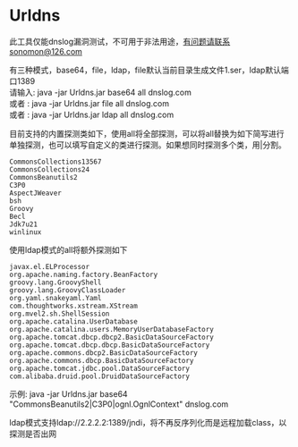 # Urldns
此工具仅能dnslog漏洞测试，不可用于非法用途，有问题请联系sonomon@126.com  

有三种模式，base64，file，ldap，file默认当前目录生成文件1.ser，ldap默认端口1389  
请输入: java -jar Urldns.jar base64 all dnslog.com  
或者   : java -jar Urldns.jar file all dnslog.com  
或者   : java -jar Urldns.jar ldap all dnslog.com  

目前支持的内置探测类如下，使用all将全部探测，可以将all替换为如下简写进行单独探测，也可以填写自定义的类进行探测。如果想同时探测多个类，用|分割。
```
CommonsCollections13567
CommonsCollections24
CommonsBeanutils2
C3P0
AspectJWeaver
bsh
Groovy
Becl
Jdk7u21
winlinux
```

使用ldap模式的all将额外探测如下  
```
javax.el.ELProcessor  
org.apache.naming.factory.BeanFactory  
groovy.lang.GroovyShell  
groovy.lang.GroovyClassLoader  
org.yaml.snakeyaml.Yaml  
com.thoughtworks.xstream.XStream  
org.mvel2.sh.ShellSession  
org.apache.catalina.UserDatabase  
org.apache.catalina.users.MemoryUserDatabaseFactory  
org.apache.tomcat.dbcp.dbcp2.BasicDataSourceFactory  
org.apache.tomcat.dbcp.dbcp.BasicDataSourceFactory  
org.apache.commons.dbcp2.BasicDataSourceFactory  
org.apache.commons.dbcp.BasicDataSourceFactory  
org.apache.tomcat.jdbc.pool.DataSourceFactory  
com.alibaba.druid.pool.DruidDataSourceFactory  
```

示例: java -jar Urldns.jar base64 "CommonsBeanutils2|C3P0|ognl.OgnlContext" dnslog.com

ldap模式支持ldap://2.2.2.2:1389/jndi，将不再反序列化而是远程加载class，以探测是否出网
